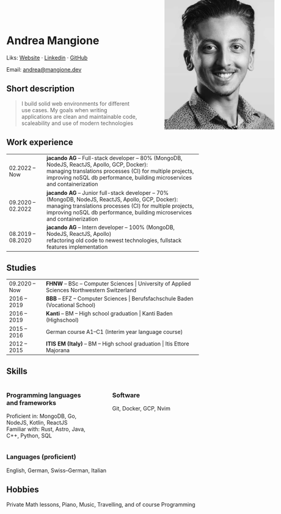 <h1>Andrea Mangione</h1>

Liks: [Website](andrea.mangione.dev) · [Linkedin](https://www.linkedin.com/in/andrea-mangione-592902156/)
· [GitHub](https://github.com/MangioneAndrea)

Email: [andrea@mangione.dev](mailto:andrea@mangione.dev)

<img src="photo.jpeg" style="position: absolute;top: -20px;right: 30px;width: 30%;"/>


<h2>Short description</h2>
<blockquote>
I build solid web environments for different use cases. My goals when writing applications are clean and maintainable code, scaleability and use of modern technologies
</blockquote>

<h2>Work experience</h2>
<table>
  <tr>
    <td>02.2022 – Now</td>
    <td>
      <b>jacando AG</b> – Full-stack developer – 80% (MongoDB, NodeJS, ReactJS, Apollo, GCP, Docker): <br />
      managing translations processes (CI) for multiple projects, improving noSQL db performance, building microservices and containerization
    </td>
  </tr>
  <tr>
    <td>09.2020 – 02.2022</td>
    <td>
      <b>jacando AG</b> – Junior full-stack developer – 70% (MongoDB, NodeJS, ReactJS, Apollo, GCP, Docker):<br/>
      managing translations processes (CI) for multiple projects, improving noSQL db performance, building microservices and containerization
    </td>
  </tr>
  <tr>
    <td>08.2019 – 08.2020</td>
    <td>
      <b>jacando AG</b> – Intern developer – 100% (MongoDB, NodeJS, ReactJS, Apollo)<br/>
      refactoring old code to newest technologies, fullstack features implementation
    </td>
  </tr>
</table>

<h2>Studies</h2>
<table>
  <tr>
    <td>09.2020 – Now</td>
    <td class="full">
      <b>FHNW</b> – BSc – Computer Sciences |
      University of Applied Sciences Northwestern Switzerland
    </td>
  </tr>
  <tr>
    <td>2016 – 2019</td>
    <td>
      <b>BBB</b> – EFZ – Computer Sciences | Berufsfachschule Baden (Vocational School)
    </td>
  </tr>
  <tr>
    <td>2016 – 2019</td>
    <td>
      <b>Kanti</b> – BM – High school graduation | Kanti Baden (Highschool)
    </td>
  </tr>
  <tr>
    <td>2015 – 2016</td>
    <td>
      German course A1–C1 (Interim year language course)
    </td>
  </tr>
  <tr>
    <td>2012 – 2015</td>
    <td>
      <b>ITIS EM (Italy)</b> – BM – High school graduation | Itis Ettore Majorana 
    </td>
  </tr>
</table>

## Skills
<div class="splitH">
<div>
<h3>Programming languages and frameworks</h3>

Proficient in: MongoDB, Go, NodeJS, Kotlin, ReactJS <br/>
Familiar with: Rust, Astro, Java, C++, Python, SQL
</div>
<div>

<h3>Software</h3>

Git, Docker, GCP, Nvim
</div>
</div>

### Languages (proficient)

English, German, Swiss–German, Italian

## Hobbies

Private Math lessons, Piano, Music, Travelling, and of course Programming


<style>
    table {
	display: table;
        width: 100%;
        min-width: 100%;
    }
    tr {
	width: 100%;
    }
    blockquote{
    	width: 60%;
    }
    .splitH{
    	display: flex;
	justify-content: space-between;
    }
    .splitH > div{
	width: 45%;
    }
</style>
